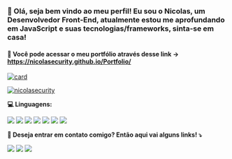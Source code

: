 
### 👋 Olá, seja bem vindo ao meu perfil! Eu sou o Nicolas, um Desenvolvedor Front-End, atualmente estou me aprofundando em JavaScript e suas tecnologias/frameworks, sinta-se em casa!


#### 📂 Você pode acessar o meu portfólio através desse link -> https://nicolasecurity.github.io/Portfolio/

[![card](https://github-readme-stats.vercel.app/api?username=nicolasecurity&theme=default&show_icons=true)](https://github.com/nicolasecurity/)

[![nicolasecurity](https://github-readme-stats.vercel.app/api/top-langs/?username=nicolasecurity&hide=html&layout=compact&theme=default)](https://github.com/nicolasecurity/)

<p align="left">
  <strong>💻 Linguagens: </strong>
</p>

<a href=# alt="html">
<img src="https://img.shields.io/badge/HTML5-E34F26?style=for-the-badge&logo=html5&logoColor=white"/></a>

<a href=# alt="css">
<img src="https://img.shields.io/badge/CSS3-1572B6?style=for-the-badge&logo=css3&logoColor=white"/></a>

<a href=# alt="js">
<img src="https://img.shields.io/badge/JavaScript-F7DF1E?style=for-the-badge&logo=javascript&logoColor=black"/></a>

<a href=# alt="sass">
<img src="https://img.shields.io/badge/Sass-CC6699?style=for-the-badge&logo=sass&logoColor=white"/></a>

<a href=# alt="php">
<img src="https://img.shields.io/badge/PHP-777BB4?style=for-the-badge&logo=php&logoColor=white"/></a>

<a href=# alt="bootstrap">
<img src="https://img.shields.io/badge/Bootstrap-563D7C?style=for-the-badge&logo=bootstrap&logoColor=white"/></a>

<a href=# alt="python">
<img src="https://img.shields.io/badge/Python-3776AB?style=for-the-badge&logo=python&logoColor=white"/></a>

<br>

<p align="left">
  <strong> 💌 Deseja entrar em contato comigo? Então aqui vai alguns links! ⤵️ </strong>
</p>

<p align="left">
  <a href="https://www.linkedin.com/in/securityn1colas/" alt="Linkedin">
  <img src="https://img.shields.io/badge/-Linkedin-0e76a8?style=flat-square&logo=Linkedin&logoColor=white&link=https://www.linkedin.com/in/securityn1colas/" /></a>

  <a href="https://www.instagram.com/nicolasecurity" alt="Instagram">
  <img src="https://img.shields.io/badge/-Instagram-DF0174?style=flat-square&labelColor=DF0174&logo=instagram&logoColor=white&link=LINK-DO-SEU-INSTAGRAM"/></a>
 
  <a href="https://www.nicolasecurity.dev/" alt="site">
  <img src="https://img.shields.io/badge/WordPress-006E93?style=flat-square&logo=wordpress&logoColor=white&link=https://www.nicolasecurity.dev/"/></a>

</p>  
